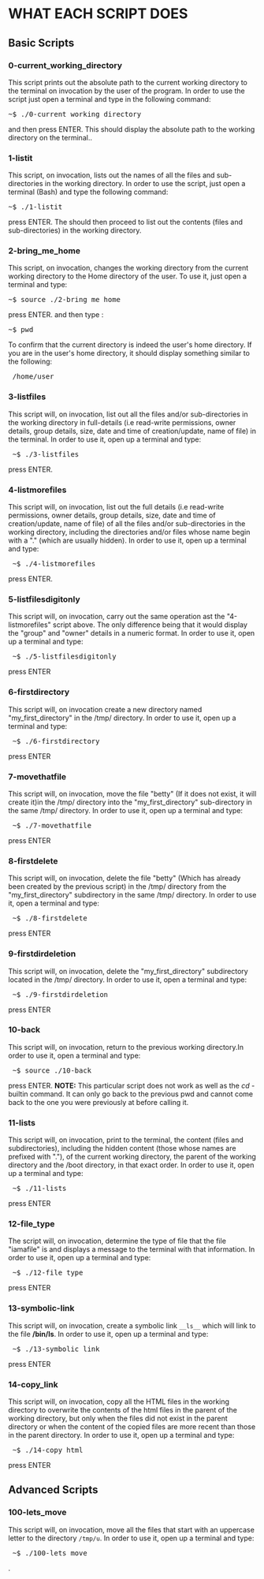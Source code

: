 # WHAT EACH SCRIPT DOES

## Basic Scripts

### 0-current_working_directory 
This script prints out the absolute path to the current working directory to the terminal on invocation by the user of the program. In order to use the script just open a terminal and type in the following command:

<p align="center">
<pre>
~$ ./0-current_working_directory
</pre>	
</p>



and then press ENTER. This should display the absolute path to the working directory on the terminal..

### 1-listit 
This script, on invocation, lists out the names of all the files and sub-directories in the working directory. In order to use the script, just open a terminal (Bash) and type the following command: 

<p align="center">
<pre>
~$ ./1-listit
</pre>	
</p>



press ENTER. The should then proceed to list out the contents (files and sub-directories) in the working directory.

### 2-bring_me_home 
This script, on invocation, changes the working directory from the current working directory to the Home directory of the user. To use it, just open a terminal and type: 


<p align="center">
<pre>
~$ source ./2-bring_me_home
</pre>	
</p>


press ENTER. and then type :


<p align="center">
<pre>
~$ pwd
</pre>	
</p>



To confirm that the current directory is indeed the user's home directory. If you are in the user's home directory, it should display something similar to the following: 


<p align="center">
<pre>
 /home/user  
</pre>	
</p>




### 3-listfiles
This script will, on invocation, list out all the files and/or sub-directories in the working directory in full-details (i.e read-write permissions, owner details, group details, size, date and time of creation/update, name of file) in the terminal. In order to use it, open up a terminal and type:


<p align="center">
<pre>
 ~$ ./3-listfiles  
</pre>	
</p>



press ENTER.


### 4-listmorefiles
This script will, on invocation, list out the full details (i.e read-write permissions, owner details, group details, size, date and time of creation/update, name of file) of all the files and/or sub-directories in the working directory, including the directories and/or files whose name begin with a "." (which are usually hidden). In order to use it, open up a terminal and type: 


<p align="center">
<pre>
 ~$ ./4-listmorefiles  
</pre>	
</p>


press ENTER.


### 5-listfilesdigitonly
This script will, on invocation, carry out the same operation ast the "4-listmorefiles" script above. The only difference being that it would display the "group" and "owner" details in a numeric format. In order to use it, open up a terminal and type:

<p align="center">
<pre>
 ~$ ./5-listfilesdigitonly  
</pre>	
</p>



press ENTER

### 6-firstdirectory
This script will, on invocation create a new directory named "my_first_directory" in the /tmp/ directory. In order to use it, open up a terminal and type:


<p align="center">
<pre>
 ~$ ./6-firstdirectory  
</pre>	
</p>



press ENTER


### 7-movethatfile
This script will, on invocation, move the file "betty" (If it does not exist, it will create it)in the /tmp/ directory into the "my_first_directory" sub-directory in the same /tmp/ directory. In order to use it, open up a terminal and type:

<p align="center">
<pre>
 ~$ ./7-movethatfile  
</pre>	
</p>


press ENTER


### 8-firstdelete
This script will, on invocation, delete the file "betty" (Which has already been created by the previous script) in the /tmp/ directory from the "my_first_directory" subdirectory in the same /tmp/ directory. In order to use it, open a terminal and type:

<p align="center">
<pre>
 ~$ ./8-firstdelete 
</pre>	
</p>


press ENTER


### 9-firstdirdeletion
This script will, on invocation, delete the "my_first_directory" subdirectory located in the /tmp/ directory. In order to use it, open a terminal and type:

<p align="center">
<pre>
 ~$ ./9-firstdirdeletion 
</pre>	
</p>


press ENTER



### 10-back
This script will, on invocation, return to the previous working directory.In order to use it, open a terminal and type:

<p align="center">
<pre>
 ~$ source ./10-back 
</pre>	
</p>


press ENTER.
**NOTE:** This particular script does not work as well as the *cd -* builtin command. It can only go back to the previous pwd and cannot come back to the one you were previously at before calling it.



### 11-lists
This script will, on invocation, print to the terminal, the content (files and subdirectories), including the hidden content (those whose names are prefixed with "."), of the current working directory, the parent of the working directory and the /boot directory, in that exact order. In order to use it, open up a terminal and type:

<p align="center">
<pre>
 ~$ ./11-lists 
</pre>	
</p>


press ENTER

### 12-file_type
The script will, on invocation, determine the type of file that the file "iamafile" is and displays a message to the terminal with that information. In order to use it, open up a terminal and type:

<p align="center">
<pre>
 ~$ ./12-file_type 
</pre>	
</p>


press ENTER


### 13-symbolic-link
This script will, on invocation, create a symbolic link `__ls__` which will link to the file **/bin/ls**. In order to use it, open up a terminal and type:
 
<p align="center">
<pre>
 ~$ ./13-symbolic_link 
</pre>	
</p>


press ENTER

### 14-copy_link 
This script will, on invocation, copy all the HTML files in the working directory to overwrite the contents of the html files in the parent of the working directory, but only when the files did not exist in the parent directory or when the content of the copied files are more recent than those in the parent directory. In order to use it, open up a terminal and type:


<p align="center">
<pre>
 ~$ ./14-copy_html 
</pre>	
</p>

press ENTER



## Advanced Scripts

### 100-lets_move
This script will, on invocation, move all the files that start with an uppercase letter to the directory `/tmp/u`. In order to use it, open up a terminal and type: 


<p align="center">
<pre>
 ~$ ./100-lets_move 
</pre>	
</p>




















. 
